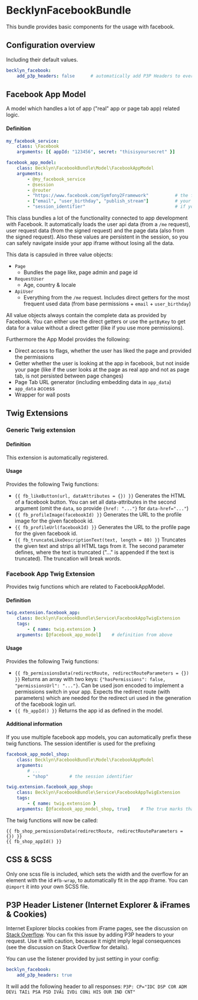 BecklynFacebookBundle
=====================

This bundle provides basic components for the usage with facebook.

## Configuration overview

Including their default values.

```yaml
becklyn_facebook:
    add_p3p_headers: false      # automatically add P3P Headers to every response (details further down)
```


## Facebook App Model
A model which handles a lot of app ("real" app or page tab app) related logic.

#### Definition
```yaml
my_facebook_service:
    class: \Facebook
    arguments: [{ appId: "123456", secret: "thisisyoursecret" }]

facebook_app_model:
    class: Becklyn\FacebookBundle\Model\FacebookAppModel
    arguments:
        - @my_facebook_service
        - @session
        - @router
        - "https://www.facebook.com/Symfony2Framework"          # the fan page url
        - ["email", "user_birthday", "publish_stream"]          # your required permissions
        - "session_identifier"                                  # if you need to use multiple services, you need to define unique session identifiers
```

This class bundles a lot of the functionality connected to app development with Facebook.
It automatically loads the user api data (from a `/me` request), user request data (from the signed request) and the page data (also from the signed request).
Also these values are persistent in the session, so you can safely navigate inside your app iframe without losing all the data.

This data is capsuled in three value objects:

* `Page`
    * Bundles the page like, page admin and page id
* `RequestUser`
    * Age, country  & locale
* `ApiUser`
    * Everything from the `/me` request. Includes direct getters for the most frequent used data (from base permissions + `email` + `user_birthday`)

All value objects always contain the complete data as provided by Facebook. You can either use the direct getters or use the `getByKey` to get data for a value without a direct getter (like if you use more permissions).


Furthermore the App Model provides the following:

* Direct access to flags, whether the user has liked the page and provided the permissions
* Getter whether the user is looking at the app in facebook, but not inside your page (like if the user looks at the page as real app and not as page tab, is not persisted between page changes)
* Page Tab URL generator (including embedding data in `app_data`)
* `app_data` access
* Wrapper for wall posts


## Twig Extensions

### Generic Twig extension

#### Definition
This extension is automatically registered.

#### Usage
Provides the following Twig functions:

* `{{ fb_likeButton(url, dataAttributes = {}) }}`
  Generates the HTML of a facebook button. You can set all data-attributes in the second argument (omit the `data`, so provide `{href: "..."}` for `data-href="..."`)
* `{{ fb_profileImage(facebookId) }}`
  Generates the URL to the profile image for the given facebook id.
* `{{ fb_profileUrl(facebookId) }}`
  Generates the URL to the profile page for the given facebook id.
* `{{ fb_truncateLikeDescriptionText(text, length = 80) }}`
  Truncates the given text and strips all HTML tags from it. The second parameter defines, where the text is truncated ("..." is appended if the text is truncated).
  The truncation will break words.


### Facebook App Twig Extension
Provides twig functions which are related to FacebookAppModel.

#### Definition
```yaml
twig.extension.facebook_app:
    class: Becklyn\FacebookBundle\Service\FacebookAppTwigExtension
    tags:
        - { name: twig.extension }
    arguments: [@facebook_app_model]    # definition from above
```

#### Usage
Provides the following Twig functions:

* `{{ fb_permissionsData(redirectRoute, redirectRouteParameters = {}) }}`
  Returns an array with two keys: `{"hasPermissions": false, "permissionsUrl": "..."}`. Can be used json encoded to implement a permissions switch in your app.
  Expects the redirect route (with parameters) which are needed for the redirect uri used in the generation of the facebook login url.
* `{{ fb_appId() }}`
  Returns the app id as defined in the model.

#### Additional information
If you use multiple facebook app models, you can automatically prefix these twig functions. The session identifier is used for the prefixing

```yaml
facebook_app_model_shop:
    class: Becklyn\FacebookBundle\Model\FacebookAppModel
    arguments:
        # ...
        - "shop"        # the session identifier

twig.extension.facebook_app_shop:
    class: Becklyn\FacebookBundle\Service\FacebookAppTwigExtension
    tags:
        - { name: twig.extension }
    arguments: [@facebook_app_model_shop, true]    # The true marks that the functions should be prefixed
```

The twig functions will now be called:
```twig
{{ fb_shop_permissionsData(redirectRoute, redirectRouteParameters = {}) }}
{{ fb_shop_appId() }}
```


## CSS & SCSS
Only one scss file is included, which sets the width and the overflow for an element with the id `#fb-wrap`, to automatically fit in the app iframe.
You can `@import` it into your own SCSS file.



## P3P Header Listener (Internet Explorer & iFrames & Cookies)
Internet Explorer blocks cookies from iFrame pages, see the discussion on [Stack Overflow](http://stackoverflow.com/questions/389456/cookie-blocked-not-saved-in-iframe-in-internet-explorer).
You can fix this issue by adding P3P headers to your request. Use it with caution, because it might imply legal consequences (see the discussion on Stack Overflow for details).

You can use the listener provided by just setting in your config:

```yaml
becklyn_facebook:
    add_p3p_headers: true
```

It will add the following header to all responses:
`P3P: CP="IDC DSP COR ADM DEVi TAIi PSA PSD IVAi IVDi CONi HIS OUR IND CNT"`